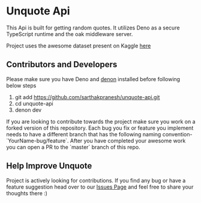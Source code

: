# Unquote Api
<p>
This Api is built for getting random quotes. It utilizes Deno as a secure TypeScript runtime and the oak middleware server.
</p>

Project uses the awesome dataset present on Kaggle [here](https://www.kaggle.com/coolcoder22/quotes-dataset)

## Contributors and Developers
Please make sure you have Deno and [denon](https://deno.land/x/denon/) installed before following below steps
1. git add https://github.com/sarthakpranesh/unquote-api.git
2. cd unquote-api
3. denon dev

<p>
If you are looking to contribute towards the project make sure you work on a forked version of this repository. Each bug you fix or feature you implement needs to have a different branch that has the following naming convention- `YourName-bug/feature`. After you have completed your awesome work you can open a PR to the `master` branch of this repo.
</p>

## Help Improve Unquote
Project is actively looking for contributions. If you find any bug or have a feature suggestion head over to our [Issues Page](https://github.com/sarthakpranesh/unquote-api/issues) and feel free to share your thoughts there :)
